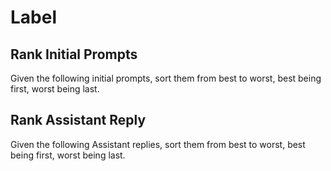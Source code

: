 # Label

## Rank Initial Prompts

Given the following initial prompts, sort them from best to worst, best being first, worst being last.

## Rank Assistant Reply

Given the following Assistant replies, sort them from best to worst, best being first, worst being last.
